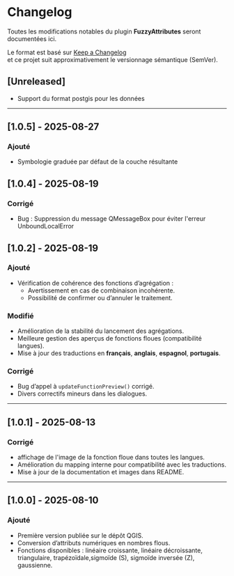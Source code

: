 # Changelog  
Toutes les modifications notables du plugin **FuzzyAttributes** seront documentées ici.  

Le format est basé sur [Keep a Changelog](https://keepachangelog.com/fr/1.0.0/)  
et ce projet suit approximativement le versionnage sémantique (SemVer).  
## [Unreleased]
- Support du format postgis pour les données

---
## [1.0.5] - 2025-08-27 
### Ajouté
- Symbologie graduée par défaut de la couche résultante  

## [1.0.4] - 2025-08-19


### Corrigé
- Bug : Suppression du message QMessageBox pour éviter l'erreur UnboundLocalError
## [1.0.2] - 2025-08-19
### Ajouté
- Vérification de cohérence des fonctions d’agrégation :  
  - Avertissement en cas de combinaison incohérente.  
  - Possibilité de confirmer ou d’annuler le traitement.  

### Modifié
- Amélioration de la stabilité du lancement des agrégations.  
- Meilleure gestion des aperçus de fonctions floues (compatibilité langues).  
- Mise à jour des traductions en **français**, **anglais**, **espagnol**, **portugais**.  

### Corrigé
- Bug d’appel à `updateFunctionPreview()` corrigé.  
- Divers correctifs mineurs dans les dialogues.  

---

## [1.0.1] - 2025-08-13

### Corrigé
- affichage de l'image de la fonction floue dans toutes les langues.
- Amélioration du mapping interne pour compatibilité avec les traductions.
- Mise à jour de la documentation et images dans README.
---

## [1.0.0] - 2025-08-10
### Ajouté
- Première version publiée sur le dépôt QGIS.  
- Conversion d’attributs numériques en nombres flous.  
- Fonctions disponibles : linéaire croissante, linéaire décroissante, triangulaire, trapézoïdale,sigmoïde (S), sigmoïde inversée (Z), gaussienne.  
